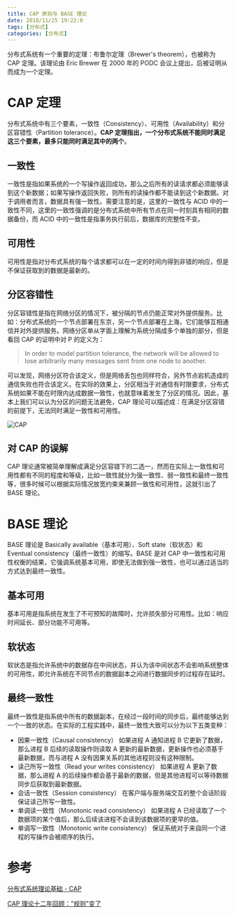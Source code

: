 ```yaml
---
title: CAP 原则与 BASE 理论
date: 2018/11/25 19:22:0
tags: [分布式]
categories: [分布式]
---
```


分布式系统有一个重要的定理：布鲁尔定理（Brewer's theorem），也被称为 CAP 定理。该理论由 Eric Brewer 在 2000 年的 PODC 会议上提出，后被证明从而成为一个定理。  

<!--more-->  

# CAP 定理
分布式系统中有三个要素，一致性（Consistency）、可用性（Availability）和分区容错性（Partition tolerance）。**CAP 定理指出，一个分布式系统不能同时满足这三个要素，最多只能同时满足其中的两个**。  

## 一致性
一致性是指如果系统的一个写操作返回成功，那么之后所有的读请求都必须能够读到这个新数据；如果写操作返回失败，则所有的读操作都不能读到这个新数据。对于调用者而言，数据具有强一致性。需要注意的是，这里的一致性与 ACID 中的一致性不同，这里的一致性强调的是分布式系统中所有节点在同一时刻具有相同的数据备份，而 ACID 中的一致性是指事务执行前后，数据库的完整性不变。  

## 可用性
可用性是指对分布式系统的每个请求都可以在一定的时间内得到非错的响应，但是不保证获取到的数据是最新的。  

## 分区容错性
分区容错性是指在网络分区的情况下，被分隔的节点仍能正常对外提供服务。比如：分布式系统的一个节点部署在东京，另一个节点部署在上海，它们能够互相通信并对外提供服务。网络分区单从字面上理解为系统分隔成多个单独的部分，但是看回 CAP 的证明中对 P 的定义为：  

> In order to model partition tolerance, the network will be allowed to lose arbitrarily many messages sent from one node to another.  

可以发现，网络分区符合该定义，但是网络丢包也同样符合，另外节点宕机造成的通信失败也符合该定义。在实际的效果上，分区相当于对通信有时限要求，分布式系统如果不能在时限内达成数据一致性，也就意味着发生了分区的情况。因此，基本上我们可以认为分区的问题无法避免，CAP 理论可以描述成：在满足分区容错的前提下，无法同时满足一致性和可用性。  

![CAP](https://cdn.jsdelivr.net/gh/nekolr/image-hosting@201911242020/2018/12/06/KJz.png)  

## 对 CAP 的误解
CAP 理论通常被简单理解成满足分区容错下的二选一，然而在实际上一致性和可用性都有不同的程度和等级，比如一致性就分为强一致性、弱一致性和最终一致性等，很多时候可以根据实际情况放宽约束来兼顾一致性和可用性，这就引出了 BASE 理论。  

# BASE 理论
BASE 理论是 Basically available（基本可用）、Soft state（软状态）和 Eventual consistency（最终一致性）的缩写。BASE 是对 CAP 中一致性和可用性权衡的结果，它强调系统基本可用，即使无法做到强一致性，也可以通过适当的方式达到最终一致性。  

## 基本可用
基本可用是指系统在发生了不可预知的故障时，允许损失部分可用性。比如：响应时间延长、部分功能不可用等。  

## 软状态
软状态是指允许系统中的数据存在中间状态，并认为该中间状态不会影响系统整体的可用性，即允许系统在不同节点的数据副本之间进行数据同步的过程存在延时。  

## 最终一致性
最终一致性是指系统中所有的数据副本，在经过一段时间的同步后，最终能够达到一个一致的状态。在实际的工程实践中，最终一致性大致可以分为以下五类变种：  

- 因果一致性（Causal consistency）
如果进程 A 通知进程 B 它更新了数据，那么进程 B 后续的读取操作则读取 A 更新的最新数据，更新操作也必须基于最新数据，而与进程 A 没有因果关系的其他进程则没有这种限制。  
- 读己所写一致性（Read your writes consistency）
如果进程 A 更新了数据，那么进程 A 的后续操作都会基于最新的数据，但是其他进程可以等待数据同步后获取到最新数据。  
- 会话一致性（Session consistency）
在客户端与服务端交互的整个会话阶段保证读己所写一致性。  
- 单调读一致性（Monotonic read consistency）
如果进程 A 已经读取了一个数据项的某个值后，那么后续该进程不会读到该数据项的更早的值。  
- 单调写一致性（Monotonic write consistency）
保证系统对于来自同一个进程的写操作会被顺序的执行。  

# 参考
[分布式系统理论基础 - CAP](https://www.cnblogs.com/bangerlee/p/5328888.html)  

[CAP 理论十二年回顾："规则"变了](https://www.infoq.cn/article/cap-twelve-years-later-how-the-rules-have-changed)  
